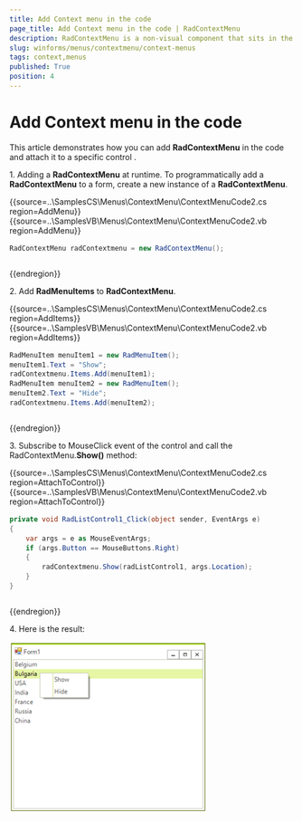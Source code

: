 ```yaml
---
title: Add Context menu in the code
page_title: Add Context menu in the code | RadContextMenu
description: RadContextMenu is a non-visual component that sits in the component tray located below the form design surface.
slug: winforms/menus/contextmenu/context-menus
tags: context,menus
published: True
position: 4
---
```



# Add Context menu in the code

This article demonstrates how you can add __RadContextMenu__ in the code and attach it to a specific control . 

1\.	Adding a __RadContextMenu__ at runtime. To programmatically add a __RadContextMenu__ to a form, create a new instance of a __RadContextMenu__.

{{source=..\SamplesCS\Menus\ContextMenu\ContextMenuCode2.cs region=AddMenu}} 
{{source=..\SamplesVB\Menus\ContextMenu\ContextMenuCode2.vb region=AddMenu}}
````C#
RadContextMenu radContextmenu = new RadContextMenu();

````
````VB.NET
```` 


{{endregion}} 

2\. Add  __RadMenuItems__ to __RadContextMenu__.


{{source=..\SamplesCS\Menus\ContextMenu\ContextMenuCode2.cs region=AddItems}} 
{{source=..\SamplesVB\Menus\ContextMenu\ContextMenuCode2.vb region=AddItems}}
````C#
RadMenuItem menuItem1 = new RadMenuItem();
menuItem1.Text = "Show";
radContextmenu.Items.Add(menuItem1);
RadMenuItem menuItem2 = new RadMenuItem();
menuItem2.Text = "Hide";
radContextmenu.Items.Add(menuItem2);

````
````VB.NET
```` 



{{endregion}} 

3\.	Subscribe to МouseClick event of the control and call the RadContextMenu.__Show()__ method:


{{source=..\SamplesCS\Menus\ContextMenu\ContextMenuCode2.cs region=AttachToControl}} 
{{source=..\SamplesVB\Menus\ContextMenu\ContextMenuCode2.vb region=AttachToControl}}
````C#
private void RadListControl1_Click(object sender, EventArgs e)
{
    var args = e as MouseEventArgs;
    if (args.Button == MouseButtons.Right)
    {
        radContextmenu.Show(radListControl1, args.Location);
    }
}

````
````VB.NET
```` 



{{endregion}} 

4\.	Here is the result:

![menus-context-menu-add-context-meni-in-code](images/menus-context-menu-add-context-meni-in-code001.png)



